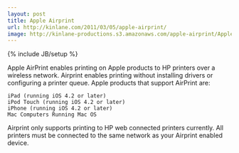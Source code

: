 ```yaml
---
layout: post
title: Apple Airprint
url: http://kinlane.com/2011/03/05/apple-airprint/
image: http://kinlane-productions.s3.amazonaws.com/apple-airprint/Apple-Airprint-Overview.png
---
```

{% include JB/setup %}
Apple AirPrint enables printing on Apple products to HP printers over a wireless network.
Airprint enables printing without installing drivers or configuring a printer queue.
Apple products that support AirPrint are:

	iPad (running iOS 4.2 or later)
	iPod Touch (running iOS 4.2 or later)
	iPhone (running iOS 4.2 or later)
	Mac Computers Running Mac OS

Airprint only supports printing to HP web connected printers currently.
All printers must be connected to the same network as your Airprint enabled device.



